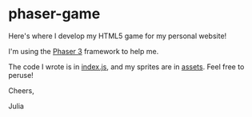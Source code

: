 # phaser-game
Here's where I develop my HTML5 game for my personal website!

I'm using the [Phaser 3](https://phaser.io/) framework to help me. 

The code I wrote is in [index.js](https://github.com/huzzahforjulia/phaser-game/blob/master/index.js), and my sprites are in [assets](https://github.com/huzzahforjulia/phaser-game/tree/master/assets). Feel free to peruse!

Cheers,

Julia
